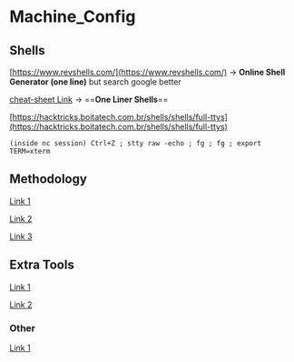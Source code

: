 # Machine_Config

## Shells

[https://www.revshells.com/](https://www.revshells.com/) → **Online Shell Generator (one line)** but search google better

[cheat-sheet Link](https://pentestmonkey.net/cheat-sheet/shells/reverse-shell-cheat-sheet) → ==**One Liner Shells**==

[https://hacktricks.boitatech.com.br/shells/shells/full-ttys](https://hacktricks.boitatech.com.br/shells/shells/full-ttys)

```(inside nc session) Ctrl+Z ; stty raw -echo ; fg ; fg ; export TERM=xterm```

## Methodology


[Link 1](https://pentestmonkey.net/cheat-sheet/shells/reverse-shell-cheat-sheet)

[Link 2](https://pentestmonkey.net/cheat-sheet/shells/reverse-shell-cheat-sheet)

[Link 3](https://pentestmonkey.net/cheat-sheet/shells/reverse-shell-cheat-sheet)

## Extra Tools


[Link 1](https://pentestmonkey.net/cheat-sheet/shells/reverse-shell-cheat-sheet)

[Link 2](https://pentestmonkey.net/cheat-sheet/shells/reverse-shell-cheat-sheet)


### Other


[Link 1](https://pentestmonkey.net/cheat-sheet/shells/reverse-shell-cheat-sheet)
